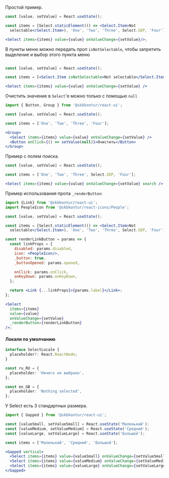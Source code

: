 Простой пример.

```jsx harmony
const [value, setValue] = React.useState();

const items = [Select.staticElement(() => <Select.Item>Not
  selectable</Select.Item>), 'One', 'Two', 'Three', Select.SEP, 'Four'];

<Select items={items} value={value} onValueChange={setValue}/>;
```


В пункты меню можно передать проп `isNotSelectable`, чтобы запретить выделение и выбор этого пункта меню

```jsx harmony

const [value, setValue] = React.useState();

const items = [<Select.Item isNotSelectable>Not selectable</Select.Item>, 'One', 'Two', 'Three', Select.SEP, 'Four'];

<Select items={items} value={value} onValueChange={setValue} />
```

Очистить значение в `Select`'е можно только с помощью `null`
```jsx harmony
import { Button, Group } from '@skbkontur/react-ui';

const [value, setValue] = React.useState();

const items = ['One', 'Two', 'Three', 'Four'];

<Group>
  <Select items={items} value={value} onValueChange={setValue} />
  <Button onClick={() => setValue(null)}>Очистить</Button>
</Group>
```

Пример с полем поиска.

```jsx harmony
const [value, setValue] = React.useState();

const items = ['One', 'Two', 'Three', Select.SEP, 'Four'];

<Select items={items} value={value} onValueChange={setValue} search />;
```

Пример использования пропа `_renderButton`:

```jsx harmony
import {Link} from '@skbkontur/react-ui';
import PeopleIcon from '@skbkontur/react-icons/People';

const [value, setValue] = React.useState();

const items = [Select.staticElement(() => <Select.Item>Not
  selectable</Select.Item>), 'One', 'Two', 'Three', Select.SEP, 'Four'];

const renderLinkButton = params => {
  const linkProps = {
    disabled: params.disabled,
    icon: <PeopleIcon/>,
    _button: true,
    _buttonOpened: params.opened,

    onClick: params.onClick,
    onKeyDown: params.onKeyDown,
  };

  return <Link {...linkProps}>{params.label}</Link>;
};

<Select
  items={items}
  value={value}
  onValueChange={setValue}
  _renderButton={renderLinkButton}
/>;
```

#### Локали по умолчанию

```typescript static
interface SelectLocale {
  placeholder?: React.ReactNode;
}

const ru_RU = {
  placeholder: 'Ничего не выбрано',
};

const en_GB = {
  placeholder: 'Nothing selected',
};
```

У Select есть 3 стандартных размера.
```jsx harmony
import { Gapped } from '@skbkontur/react-ui';

const [valueSmall, setValueSmall] = React.useState('Маленький');
const [valueMedium, setValueMedium] = React.useState('Средний');
const [valueLarge, setValueLarge] = React.useState('Большой');

const items = ['Маленький', 'Средний', 'Большой'];

<Gapped vertical>
  <Select items={items} value={valueSmall} onValueChange={setValueSmall} size={'small'} />
  <Select items={items} value={valueMedium} onValueChange={setValueMedium} size={'medium'} />
  <Select items={items} value={valueLarge} onValueChange={setValueLarge} size={'large'} />
</Gapped>
```
